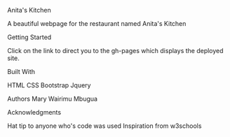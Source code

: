 Anita's Kitchen

A beautiful webpage for the restaurant named Anita's Kitchen

Getting Started

Click on the link to direct you to the gh-pages which displays the deployed site.



Built With

HTML
CSS
Bootstrap
Jquery



Authors
Mary Wairimu Mbugua 

Acknowledgments

Hat tip to anyone who's code was used
Inspiration from w3schools

